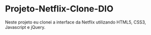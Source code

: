 # Projeto-Netflix-Clone-DIO
Neste projeto eu clonei a interface da Netflix utilizando HTML5, CSS3, Javascript e jQuery.
